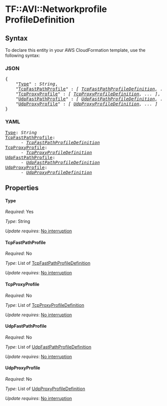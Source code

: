 # TF::AVI::Networkprofile ProfileDefinition

## Syntax

To declare this entity in your AWS CloudFormation template, use the following syntax:

### JSON

<pre>
{
    "<a href="#type" title="Type">Type</a>" : <i>String</i>,
    "<a href="#tcpfastpathprofile" title="TcpFastPathProfile">TcpFastPathProfile</a>" : <i>[ <a href="tcpfastpathprofiledefinition.md">TcpFastPathProfileDefinition</a>, ... ]</i>,
    "<a href="#tcpproxyprofile" title="TcpProxyProfile">TcpProxyProfile</a>" : <i>[ <a href="tcpproxyprofiledefinition.md">TcpProxyProfileDefinition</a>, ... ]</i>,
    "<a href="#udpfastpathprofile" title="UdpFastPathProfile">UdpFastPathProfile</a>" : <i>[ <a href="udpfastpathprofiledefinition.md">UdpFastPathProfileDefinition</a>, ... ]</i>,
    "<a href="#udpproxyprofile" title="UdpProxyProfile">UdpProxyProfile</a>" : <i>[ <a href="udpproxyprofiledefinition.md">UdpProxyProfileDefinition</a>, ... ]</i>
}
</pre>

### YAML

<pre>
<a href="#type" title="Type">Type</a>: <i>String</i>
<a href="#tcpfastpathprofile" title="TcpFastPathProfile">TcpFastPathProfile</a>: <i>
      - <a href="tcpfastpathprofiledefinition.md">TcpFastPathProfileDefinition</a></i>
<a href="#tcpproxyprofile" title="TcpProxyProfile">TcpProxyProfile</a>: <i>
      - <a href="tcpproxyprofiledefinition.md">TcpProxyProfileDefinition</a></i>
<a href="#udpfastpathprofile" title="UdpFastPathProfile">UdpFastPathProfile</a>: <i>
      - <a href="udpfastpathprofiledefinition.md">UdpFastPathProfileDefinition</a></i>
<a href="#udpproxyprofile" title="UdpProxyProfile">UdpProxyProfile</a>: <i>
      - <a href="udpproxyprofiledefinition.md">UdpProxyProfileDefinition</a></i>
</pre>

## Properties

#### Type

_Required_: Yes

_Type_: String

_Update requires_: [No interruption](https://docs.aws.amazon.com/AWSCloudFormation/latest/UserGuide/using-cfn-updating-stacks-update-behaviors.html#update-no-interrupt)

#### TcpFastPathProfile

_Required_: No

_Type_: List of <a href="tcpfastpathprofiledefinition.md">TcpFastPathProfileDefinition</a>

_Update requires_: [No interruption](https://docs.aws.amazon.com/AWSCloudFormation/latest/UserGuide/using-cfn-updating-stacks-update-behaviors.html#update-no-interrupt)

#### TcpProxyProfile

_Required_: No

_Type_: List of <a href="tcpproxyprofiledefinition.md">TcpProxyProfileDefinition</a>

_Update requires_: [No interruption](https://docs.aws.amazon.com/AWSCloudFormation/latest/UserGuide/using-cfn-updating-stacks-update-behaviors.html#update-no-interrupt)

#### UdpFastPathProfile

_Required_: No

_Type_: List of <a href="udpfastpathprofiledefinition.md">UdpFastPathProfileDefinition</a>

_Update requires_: [No interruption](https://docs.aws.amazon.com/AWSCloudFormation/latest/UserGuide/using-cfn-updating-stacks-update-behaviors.html#update-no-interrupt)

#### UdpProxyProfile

_Required_: No

_Type_: List of <a href="udpproxyprofiledefinition.md">UdpProxyProfileDefinition</a>

_Update requires_: [No interruption](https://docs.aws.amazon.com/AWSCloudFormation/latest/UserGuide/using-cfn-updating-stacks-update-behaviors.html#update-no-interrupt)


